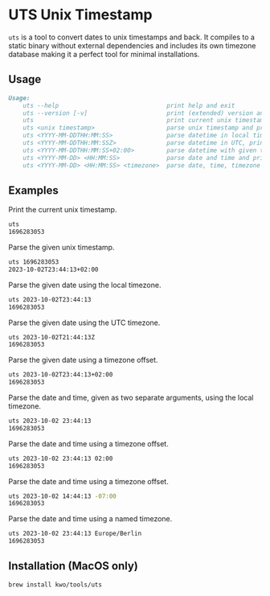 # UTS Unix Timestamp

`uts` is a tool to convert dates to unix timestamps and back. It compiles to a static binary without external dependencies and includes its own timezone database making it a perfect tool for minimal installations.

## Usage

```md
Usage:
    uts --help                              print help and exit
    uts --version [-v]                      print (extended) version and exit
    uts                                     print current unix timestamp
    uts <unix timestamp>                    parse unix timestamp and print date
    uts <YYYY-MM-DDTHH:MM:SS>               parse datetime in local timezone, print unix timestamp
    uts <YYYY-MM-DDTHH:MM:SSZ>              parse datetime in UTC, print unix timestamp
    uts <YYYY-MM-DDTHH:MM:SS+02:00>         parse datetime with given timezone, print unix timestamp
    uts <YYYY-MM-DD> <HH:MM:SS>             parse date and time and print unix timestamp
    uts <YYYY-MM-DD> <HH:MM:SS> <timezone>  parse date, time, timezone and print unix timestamp
```

## Examples

Print the current unix timestamp.
```sh
uts
1696283053
```

Parse the given unix timestamp.
```sh
uts 1696283053
2023-10-02T23:44:13+02:00
```

Parse the given date using the local timezone.
```sh
uts 2023-10-02T23:44:13
1696283053
```

Parse the given date using the UTC timezone.
```sh
uts 2023-10-02T21:44:13Z
1696283053
```

Parse the given date using a timezone offset.
```sh
uts 2023-10-02T23:44:13+02:00
1696283053
```

Parse the date and time, given as two separate arguments, using the local timezone.
```sh
uts 2023-10-02 23:44:13
1696283053
```

Parse the date and time using a timezone offset.
```sh
uts 2023-10-02 23:44:13 02:00
1696283053
```

Parse the date and time using a timezone offset.
```sh
uts 2023-10-02 14:44:13 -07:00
1696283053
```

Parse the date and time using a named timezone.
```sh
uts 2023-10-02 23:44:13 Europe/Berlin
1696283053
```


## Installation (MacOS only)

```sh
brew install kwo/tools/uts
```
